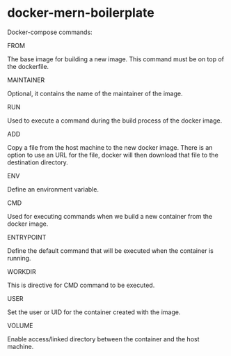 # docker-mern-boilerplate

Docker-compose commands: 

FROM

The base image for building a new image. This command must be on top of the dockerfile.

MAINTAINER

Optional, it contains the name of the maintainer of the image.

RUN

Used to execute a command during the build process of the docker image.

ADD

Copy a file from the host machine to the new docker image. There is an option to use an URL for the file, docker will then download that file to the destination directory.

ENV

Define an environment variable.

CMD

Used for executing commands when we build a new container from the docker image.

ENTRYPOINT

Define the default command that will be executed when the container is running.

WORKDIR

This is directive for CMD command to be executed.

USER

Set the user or UID for the container created with the image.

VOLUME

Enable access/linked directory between the container and the host machine.
